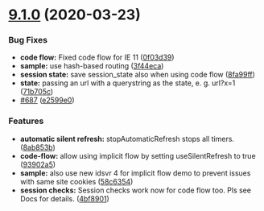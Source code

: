 # [9.1.0](https://github.com/manfredsteyer/angular-oauth2-oidc/compare/9.0.0...9.1.0) (2020-03-23)


### Bug Fixes

* **code flow:** Fixed code flow for IE 11 ([0f03d39](https://github.com/manfredsteyer/angular-oauth2-oidc/commit/0f03d393aac9fe4e26444a73884dd154318d530f))
* **sample:** use hash-based routing ([3f44eca](https://github.com/manfredsteyer/angular-oauth2-oidc/commit/3f44ecae157305c56ae377fcd6d2df8dfde8adf5))
* **session state:** save session_state also when using code flow ([8fa99ff](https://github.com/manfredsteyer/angular-oauth2-oidc/commit/8fa99ff721ea2b08f28bc5e9fa3e48a459e2a59a))
* **state:** passing an url with a querystring as the state, e. g. url?x=1 ([71b705c](https://github.com/manfredsteyer/angular-oauth2-oidc/commit/71b705cb5105f6dfb49aabc55607745b881c5dc3))
* [#687](https://github.com/manfredsteyer/angular-oauth2-oidc/issues/687) ([e2599e0](https://github.com/manfredsteyer/angular-oauth2-oidc/commit/e2599e071307ae1efe1592c83bb3b7a01642a61d))


### Features

* **automatic silent refresh:** stopAutomaticRefresh stops all timers. ([8ab853b](https://github.com/manfredsteyer/angular-oauth2-oidc/commit/8ab853bf38dd162060d7b6cbd18f7b4fd5a84f18))
* **code-flow:** allow using implicit flow by setting useSilentRefresh to true ([93902a5](https://github.com/manfredsteyer/angular-oauth2-oidc/commit/93902a5808bb9b75a41d4bde44c6ab763bcfa9f6))
* **sample:** also use new idsvr 4 for implicit flow demo to prevent issues with same site cookies ([58c6354](https://github.com/manfredsteyer/angular-oauth2-oidc/commit/58c63541bc7d83d72c30577da2b68ac2d1dc35b7))
* **session checks:** Session checks work now for code flow too. Pls see Docs for details. ([4bf8901](https://github.com/manfredsteyer/angular-oauth2-oidc/commit/4bf89014d8cc5d50ed716500e3f3ad265b4ae2db))



